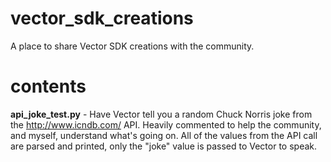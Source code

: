 # vector_sdk_creations
A place to share Vector SDK creations with the community.

# contents
**api_joke_test.py** - Have Vector tell you a random Chuck Norris joke from the http://www.icndb.com/ API. Heavily commented to help the community, and myself, understand what's going on. All of the values from the API call are parsed and printed, only the "joke" value is passed to Vector to speak.
